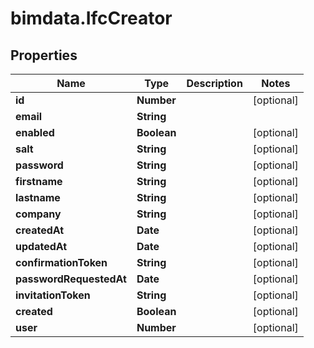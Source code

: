 # bimdata.IfcCreator

## Properties
Name | Type | Description | Notes
------------ | ------------- | ------------- | -------------
**id** | **Number** |  | [optional] 
**email** | **String** |  | 
**enabled** | **Boolean** |  | [optional] 
**salt** | **String** |  | [optional] 
**password** | **String** |  | [optional] 
**firstname** | **String** |  | [optional] 
**lastname** | **String** |  | [optional] 
**company** | **String** |  | [optional] 
**createdAt** | **Date** |  | [optional] 
**updatedAt** | **Date** |  | [optional] 
**confirmationToken** | **String** |  | [optional] 
**passwordRequestedAt** | **Date** |  | [optional] 
**invitationToken** | **String** |  | [optional] 
**created** | **Boolean** |  | [optional] 
**user** | **Number** |  | [optional] 


